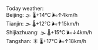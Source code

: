 Today weather:  
Beijing: 🌫  🌡️+14°C 🌬️↑4km/h  
Tianjin: 🌫  🌡️+12°C 🌬️↑15km/h  
Shijiazhuang: 🌫  🌡️+15°C 🌬️↓4km/h  
Tangshan: ☀️   🌡️+17°C 🌬️↑18km/h  
